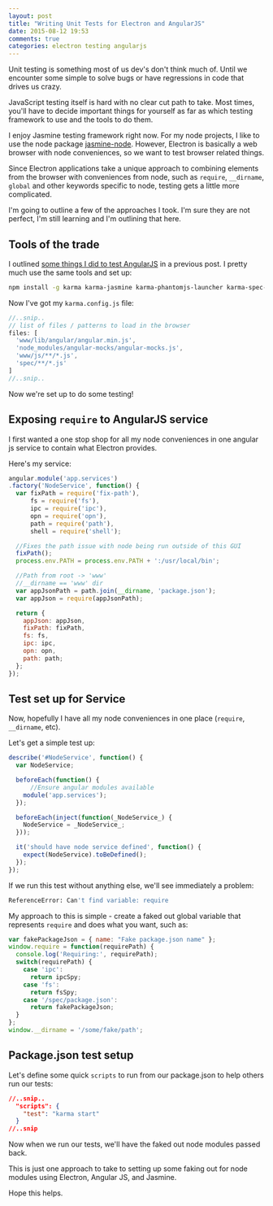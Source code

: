 ```yaml
---
layout: post
title: "Writing Unit Tests for Electron and AngularJS"
date: 2015-08-12 19:53
comments: true
categories: electron testing angularjs
---
```


Unit testing is something most of us dev's don't think much of. Until we encounter some simple to solve bugs or have regressions in code that drives us crazy.

JavaScript testing itself is hard with no clear cut path to take. Most times, you'll have to decide important things for yourself as far as which testing framework to use and the tools to do them.

I enjoy Jasmine testing framework right now. For my node projects, I like to use the node package [jasmine-node](https://github.com/mhevery/jasmine-node). However, Electron is basically a web browser with node conveniences, so we want to test browser related things.

Since Electron applications take a unique approach to combining elements from the browser with conveniences from node, such as `require`, `__dirname`, `global` and other keywords specific to node, testing gets a little more complicated.

I'm going to outline a few of the approaches I took. I'm sure they are not perfect, I'm still learning and I'm outlining that here.


## Tools of the trade

I outlined [some things I did to test AngularJS](http://jbavari.github.io/blog/2014/06/11/unit-testing-angularjs-services/) in a previous post. I pretty much use the same tools and set up:

``` sh
npm install -g karma karma-jasmine karma-phantomjs-launcher karma-spec-reporter phantomjs
```

Now I've got my `karma.config.js` file:

``` js
//..snip..
// list of files / patterns to load in the browser
files: [
  'www/lib/angular/angular.min.js',
  'node_modules/angular-mocks/angular-mocks.js',
  'www/js/**/*.js',
  'spec/**/*.js'
]
//..snip..
```

Now we're set up to do some testing!

## Exposing `require` to AngularJS service

I first wanted a one stop shop for all my node conveniences in one angular js service to contain what Electron provides. 

Here's my service:

``` js
angular.module('app.services')
.factory('NodeService', function() {
  var fixPath = require('fix-path'),
      fs = require('fs'),
      ipc = require('ipc'),
      opn = require('opn'),
      path = require('path'),
      shell = require('shell');

  //Fixes the path issue with node being run outside of this GUI  
  fixPath();
  process.env.PATH = process.env.PATH + ':/usr/local/bin';

  //Path from root -> 'www'
  //__dirname == 'www' dir
  var appJsonPath = path.join(__dirname, 'package.json');
  var appJson = require(appJsonPath);

  return {
    appJson: appJson,
    fixPath: fixPath,
    fs: fs,
    ipc: ipc,
    opn: opn,
    path: path;
  };
});
```

## Test set up for Service

Now, hopefully I have all my node conveniences in one place (`require`, `__dirname`, etc).

Let's get a simple test up:

``` js
describe('#NodeService', function() {
  var NodeService;

  beforeEach(function() {
      //Ensure angular modules available
    module('app.services');
  });

  beforeEach(inject(function(_NodeService_) {
    NodeService = _NodeService_;
  }));

  it('should have node service defined', function() {
    expect(NodeService).toBeDefined();
  });
});
```

If we run this test without anything else, we'll see immediately a problem:

``` sh
ReferenceError: Can't find variable: require
```

My approach to this is simple - create a faked out global variable that represents `require` and does what you want, such as:

``` js
var fakePackageJson = { name: "Fake package.json name" };
window.require = function(requirePath) {
  console.log('Requiring:', requirePath);
  switch(requirePath) {
    case 'ipc':
      return ipcSpy;
    case 'fs':
      return fsSpy;
    case '/spec/package.json':
      return fakePackageJson;
  }
};
window.__dirname = '/some/fake/path';
```


## Package.json test setup

Let's define some quick `scripts` to run from our package.json to help others run our tests:

``` json
//..snip..
  "scripts": {
    "test": "karma start"
  }
//..snip
```

Now when we run our tests, we'll have the faked out node modules passed back.

This is just one approach to take to setting up some faking out for node modules using Electron, Angular JS, and Jasmine.

Hope this helps.
